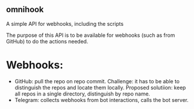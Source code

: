 ## omnihook
A simple API for webhooks, including the scripts

The purpose of this API is to be available for webhooks (such as from GitHub) to do the actions needed.

# Webhooks:
- GitHub: pull the repo on repo commit. Challenge: it has to be able to distinguish the repos and locate them locally. Proposed solutiion: keep all repos in a single directory, distinguish by repo name.
- Telegram: collects webhooks from bot interactions, calls the bot server.
